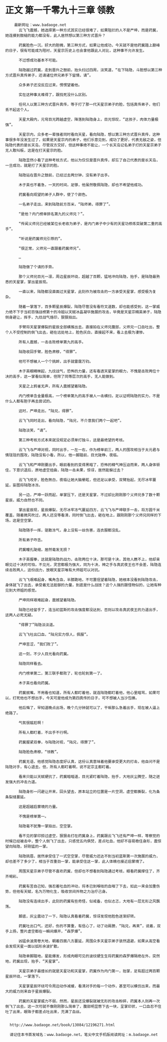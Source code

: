 # 正文 第一千零九十三章 领教
        最新网址：www.badaoge.net
          云飞飞震撼，她选择第一种方式其实已经很难了，如果阻拦的人不是严坤，而是药冀，她连摸到鼓槌的能力都没有，此人居然想以第三种方式晋升？
      
          药冀脸色一沉，好大的胆魄，第三种方式，如果让他成功，今天就不是他药冀踏上巅峰的日子，很有可能成为陪衬，天星宗历史上也会拿他跟此人对比，这种事不允许发生。
      
          不过想成功基本不可能。
      
          陆隐越过药冀，走到晋升之鼓前，抬头扫过四周，淡笑道，“在下陆隐，斗胆想以第三种方式晋升真传弟子，还请诸位师兄弟手下留情，请”。
      
          众多弟子还没反应过来，愣愣望着他。
      
          实在这种事太难得了，跟找死没什么区别。
      
          任何人以第三种方式晋升真传，等于打了那一代天星宗弟子的脸，包括真传弟子，他们丢不起这个人。
      
          天星大殿内，元穹目光跨越虚空，降落到陆隐身上，目光惊叹，“这孩子，肉体力量极强”。
      
          天星宗内，众多老一辈强者同时看向天星，看向陆隐，想以第三种方式晋升真传，这种事很多年没发生过了，如果是天星宗内的弟子，他们乐意见到，成功了更好，代表无敌之姿，但陆隐代表的是长天岛，尽管双方交好，但这种事绝不能让，一个长天岛记名弟子打的天星宗弟子无人敢叫板，这是在打天星宗的脸。
      
          陆隐显然小看了这种考核方式，他以为仅仅是晋升真传，却忘了自己代表的是长天岛，一旦成功，就是打了天星宗的脸。
      
          陆隐站在晋升之鼓前，已经过去两分钟，没有弟子出手。
      
          木子英也不着急，一天的时间，足够，他虽然敬佩陆隐，却也不希望他成功。
      
          药冀看向观望的弟子人群中，使了个颜色。
      
          一名弟子走出，来到陆隐前方百米，“陆师弟，得罪了”。
      
          “是他？内门榜单排名第九的义师兄？”。
      
          “传闻义师兄已经被某位长老收为弟子，是内门弟子中少有的天星功修炼突破第二重的高手”。
      
          “听说是药冀师兄引荐的”。
      
          “很正常，义师兄一直跟着药冀师兄”。
      
          …
      
          陆隐做了个请的手势。
      
          那个义师兄目光一凛，周边星辰环绕，超越了百颗，猛地冲向陆隐，抬手，是陆隐最熟悉的天星掌，掌出星辰现。
      
          一直以来，陆隐都没直面过天星掌，此刻作为被攻击的一方承受天星掌，感受极为复杂。
      
          随着一掌落下，百多颗星辰爆裂，陆隐尽管没有看符文道数，却也能感受到，这一掌威力绝不下于当初百强战榜第十的冷姐以天赋冰晶凝华施展的攻击，毕竟是天星宗精英弟子，陆隐侧身避让，挥手，九纹战气烙印，狠狠拍出。
      
          手臂将天星掌爆裂的星辰全部横推出去，直接拍在义师兄腹部，义师兄一口血吐出，整个人不受控制的倒飞出去，砸在远处地上，脸色灰白，直接起不来，看上去极为凄惨。
      
          所有人震撼，一击击败榜单第九的高手。
      
          陆隐收回手臂，脸色肃穆，“得罪”。
      
          他可不想被人一个个挑衅，出手就雷霆万钧。
      
          木子英眼睛眯起，九纹战气，恐怖的力量，还有看透天星掌的眼力，不愧是击败两位十决的高手，这一掌看似简单，但除了同等层次的高手，无人能做到。
      
          天星之上鸦雀无声，所有人震撼望着陆隐。
      
          内门榜单含金量极高，一个榜单第九的高手被人一击横扫，足以证明陆隐的实力，不是什么人都有胆子再去尝试的。
      
          这时，严坤走出，“陆兄，得罪”。
      
          云飞飞同时走出，看向陆隐，“陆兄，不介意我们两个一起吧”。
      
          陆隐淡笑，“请”。
      
          第三种考核方式本来就没规定必须单打独斗，这是最绝望的考核。
      
          云飞飞与严坤对视，同时出手，一左一右，作为榜单前三，两人的围攻相当于太元君与情珑珑的围攻，陆隐没有小看，所以，他一脚踏前，目光陡睁，夜临。
      
          云飞飞和严坤刚要出手，眼前看到的变得黑暗了，恐怖的精气神压迫而来，两人身体顿住，下意识退后，原地虚空扭曲，陆隐一击未果，惊讶，居然能躲过去？
      
          云飞飞咬牙，脸色煞白，夜临让她大脑晕眩，但还足以承受，双臂抬起，无尽冰牢蔓延，妄图将陆隐冰冻。
      
          另一边，严坤一跃而起，单掌压下，还是天星掌，不过却比刚刚那个义师兄多了数十颗星辰，威力自然也不同。
      
          掌出星辰现，星辰爆裂，无尽冰牢冻气蔓延四方，云飞飞与严坤联手一击，将方圆千米覆盖，随着微风吹过，两人还没等看清，同时倒飞出去，砸在地上，跟刚刚那个义师兄同样的下场，这是空空掌。
      
          陆隐随手一挥，驱散冻气，身上没有一丝伤害，连衣服都没乱。
      
          所有弟子咋舌。
      
          药冀瞳孔陡缩，居然毫发无损？
      
          木子英握拳，这就是陆隐的战力，击败两位十决，那可是十决，其他人瞧不上，他却亲眼见过十决的可怕，不见光，灵宫都极为强大，同为十决，神之手与真武夜王也不会差，陆隐连续击败两人，这份战力，放眼天星宗唯有大师姐可以对抗。
      
          云飞飞艰难起身，嘴角含血，半膝跪地，不可置信望着陆隐，她根本没看到陆隐攻击，身体就飞了出去，承受着无法抵御的力量，到底是什么战技？这个人强的跟怪物似的，让她有种见到大师姐的感觉。
      
          严坤同样艰难起身，震撼望着陆隐。
      
          陆隐已经留手了，连当初蓝斯的攻击强度都没达到，否则以攻击真武夜王的力道出手，这两人必死无疑。
      
          “得罪了”陆隐淡淡道。
      
          云飞飞吐出口血，“陆兄实力惊人，佩服”。
      
          严坤苦涩，“我们败了”。
      
          这一刻，不少人目光看向药冀。
      
          陆隐同样看去。
      
          内门榜单第二，第三联手都败了，轮也轮到第一了。
      
          木子英也看向药冀。
      
          药冀抿嘴，不用看也知道，所有人都盯着他，就连陆隐都盯着他，他心里暗骂，如果可以，打死他也不想出手，今天可是他成为第四真传的日子，可不想被人当沙包揍。
      
          他后悔了，早知道晚点出场，晚个几分钟就可以了，干嘛那么急着出手，现在被人逼上绝路了。
      
          气氛很尴尬啊！
      
          所有人都盯着，不出手不行啊。
      
          药冀握紧双拳，与陆隐对视，“陆兄，得罪了”。
      
          陆隐脸色肃穆，“领教”。
      
          药冀无语，他感觉陆隐态度好认真，这份认真意味着他要承受更大的打击，他自问不是陆隐对手，有心退去，但，所有人都盯着啊，说不定宗主都盯着。
      
          看来只能以天赋硬抗了，药冀暗暗道，目光紧盯着陆隐，抬手，大地灰尘腾空，随之迸发强大的冲击力道。
      
          陆隐身形一闪避让开来，回头望去，原本站立的位置是一片空洞，虚空都撕裂，化为条条裂缝蔓延。
      
          这是超越启蒙境的力量。
      
          不愧是榜单第一。
      
          陆隐毫不犹豫一掌拍出，空空掌。
      
          看不见的掌印掠过虚空，狠狠击打在药冀身上，药冀跟云飞飞还有严坤一样，等察觉的时候已经被击中，整个人倒飞了出去，只感觉五内俱焚，差点吐血，他好不容易稳住身形，震惊望向陆隐，好刚猛的一掌。
      
          陆隐挑眉，居然承受住了一式空空掌，尽管威力还达不到当初蓝斯第一次施展的威力，却也差不了多少了，相当于百重劲一掌，能承受住这一掌，此人体魄也接近启蒙境了。
      
          周围天星宗弟子尽管不喜欢药冀，但却也不想看到陆隐通过考核，眼看药冀撑住了，齐齐喝彩。
      
          药冀有苦自己知，强忍着吐血的冲动，将本已到喉咙的血咽了下去，如此一来会加重伤势，但他有天赋，名为万物化生，吸收世间外物之力治疗己身。
      
          陆隐没有连续出手，此刻的药冀有些奇怪，似戒备，也似忐忑，大地有一层无形之风飘荡。
      
          脚底，灰尘震动了一下，陆隐认真看着药冀，惊讶发现他脸色逐渐好转。
      
          药冀吐出口气，还好，伤的不算重，有信心了，动了动肩膀，“陆兄，再来”，说着，双手上扬，整片虚空都在一瞬间爆开，“森罗爆”。
      
          凶猛余波席卷大地，朝着四面八方蔓延，周围众多天星宗弟子骇然退避，如果从高空看会发现天星一面以弧形余波扩散。
      
          陆隐单脚踏地，星能爆发，形成肉眼可见的波纹硬生生将药冀的森罗爆隔绝在外，突然地，药冀出现，抬手，“天星掌”。
      
          天星宗弟子最擅长的就是天星功和天星掌，药冀作为内门第一，抬掌，足有超过两百颗星辰环绕，一掌落下。
      
          天星掌星辰环绕可令周边动作减缓，看清对手的每一个动作，甚至可以模仿出来，而最大的威力则来自于星辰爆裂。
      
          药冀的天星掌威力不弱，然而，星辰还没爆裂就被无形的攻击粉碎，药冀本人则再一次倒飞了出去，这一次可就不像刚刚那么简单了，腹部明显憋下去一块，呈掌印状，一口血忍不住吐了出来，眼珠子都差点吐出来，充满了血丝。
      
      
      http://www.badaoge.net/book/13084/12196271.html
      
      请记住本书首发域名：www.badaoge.net。笔尖中文手机版阅读网址：m.badaoge.net